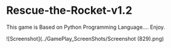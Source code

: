 # Rescue-the-Rocket-v1.2
This game is Based on Python Programming Language.... Enjoy.

![Screenshot](../GamePlay_ScreenShots/Screenshot (829).png)
